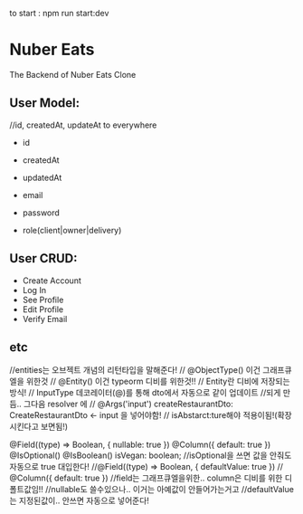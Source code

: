 to start : npm run start:dev

# Nuber Eats

The Backend of Nuber Eats Clone

## User Model:

//id, createdAt, updateAt to everywhere
- id
- createdAt
- updatedAt

- email
- password
- role(client|owner|delivery)

## User CRUD:

- Create Account
- Log In
- See Profile
- Edit Profile
- Verify Email


## etc
//entities는 오브젝트 개념의 리턴타입을 말해준다!
// @ObjectType() 이건 그래프큐엘을 위한것
// @Entity() 이건 typeorm 디비를 위한것!!
// Entity란 디비에 저장되는 방식!
// InputType 데코레이터(@)를 통해 dto에서 자동으로 같이 업데이트
//되게 만듬.. 그다음 resolver 에
//  @Args('input') createRestaurantDto: CreateRestaurantDto <- input 을 넣어야함!
// isAbstarct:ture해야 적용이됨!(확장시킨다고 보면됨!)

  @Field((type) => Boolean, { nullable: true })
  @Column({ default: true })
  @IsOptional()
  @IsBoolean()
  isVegan: boolean;
  //isOptional을 쓰면 값을 안줘도 자동으로 true 대입한다!
  //@Field((type) => Boolean, { defaultValue: true })
  // @Column({ default: true })
  //field는 그래프큐엘을위한.. column은 디비를 위한 디폴트값임!!
  //nullable도 쓸수있으나.. 이거는 아예값이 안들어가는거고
  //defaultValue는 지정된값이.. 안쓰면 자동으로 넣어준다!